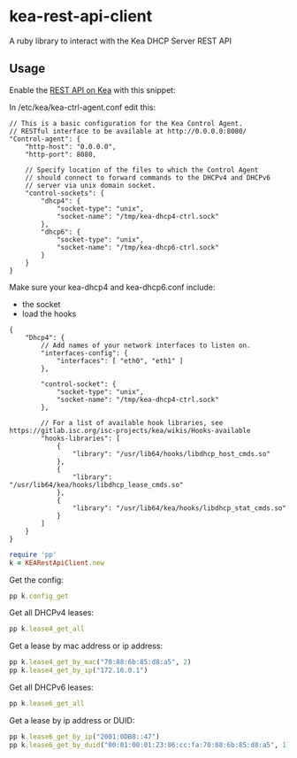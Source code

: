 # kea-rest-api-client
A ruby library to interact with the Kea DHCP Server REST API

## Usage

Enable the [REST API on Kea](https://gitlab.isc.org/isc-projects/kea/wikis/designs/commands) with this snippet:

In /etc/kea/kea-ctrl-agent.conf edit this:
```
// This is a basic configuration for the Kea Control Agent.
// RESTful interface to be available at http://0.0.0.0:8080/
"Control-agent": {
    "http-host": "0.0.0.0",
    "http-port": 8080,

    // Specify location of the files to which the Control Agent
    // should connect to forward commands to the DHCPv4 and DHCPv6
    // server via unix domain socket.
    "control-sockets": {
        "dhcp4": {
            "socket-type": "unix",
            "socket-name": "/tmp/kea-dhcp4-ctrl.sock"
        },
        "dhcp6": {
            "socket-type": "unix",
            "socket-name": "/tmp/kea-dhcp6-ctrl.sock"
        }
    }
}
```

Make sure your kea-dhcp4 and kea-dhcp6.conf include:
- the socket
- load the hooks

```
{
    "Dhcp4": {
        // Add names of your network interfaces to listen on.
        "interfaces-config": {
            "interfaces": [ "eth0", "eth1" ]
        },

        "control-socket": {
            "socket-type": "unix",
            "socket-name": "/tmp/kea-dhcp4-ctrl.sock"
        },

        // For a list of available hook libraries, see https://gitlab.isc.org/isc-projects/kea/wikis/Hooks-available
        "hooks-libraries": [
            {
                "library": "/usr/lib64/hooks/libdhcp_host_cmds.so"
            },
            {
                "library": "/usr/lib64/kea/hooks/libdhcp_lease_cmds.so"
            },
            {
                "library": "/usr/lib64/kea/hooks/libdhcp_stat_cmds.so"
            }
        ]
    }
}
```

```ruby
require 'pp'
k = KEARestApiClient.new
```

Get the config:
```ruby
pp k.config_get
```

Get all DHCPv4 leases:
```ruby
pp k.lease4_get_all
```

Get a lease by mac address or ip address:
```ruby
pp k.lease4_get_by_mac("70:88:6b:85:d8:a5", 2)
pp k.lease4_get_by_ip("172.16.0.1")
```

Get all DHCPv6 leases:
```ruby
pp k.lease6_get_all
```

Get a lease by ip address or DUID:
```ruby
pp k.lease6_get_by_ip("2001:0DB8::47")
pp k.lease6_get_by_duid("00:01:00:01:23:86:cc:fa:70:88:6b:85:d8:a5", 1)
```

